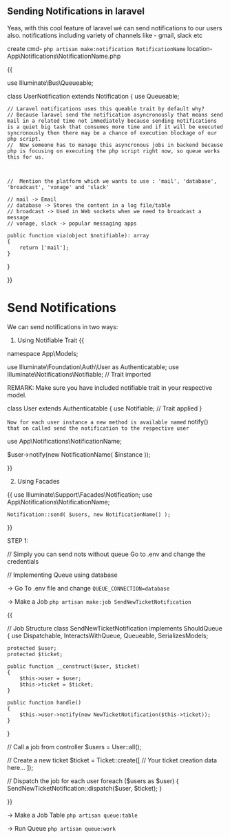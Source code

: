 ##                Sending Notifications in laravel

Yeas, with this cool feature of laravel wé can send notifications to our users also.
notifications including variety of channels like - gmail, slack etc


create cmd- `php artisan make:notification NotificationName`
location- App\Notifications\NotificationName.php





{{


use Illuminate\Bus\Queueable;

class UserNotification extends Notification
{
    use Queueable;
    
    // Laravel notifications uses this queable trait by default why?
    // Because laravel send the notification asyncronously that means send mail in a related time not immediately because sending notifications is a quiet big task that consumes more time and if it will be executed syncronously then there may be a chance of execution blockage of our php script. 
    //  Now someone has to manage this asyncronous jobs in backend because php is focusing on executing the php script right now, so queue works this for us.



    //  Mention the platform which we wants to use : 'mail', 'database', 'broadcast', 'vonage' and 'slack'

    // mail -> Email
    // database -> Stores the content in a log file/table
    // broadcast -> Used in Web sockets when we need to broadcast a message
    // vonage, slack -> popular messaging apps

    public function via(object $notifiable): array
    {
        return ['mail'];
    }

    
}

}}






# Send Notifications 

We can send notifications in two ways:

1. Using Notifiable Trait
{{
 
namespace App\Models;
 
use Illuminate\Foundation\Auth\User as Authenticatable;
use Illuminate\Notifications\Notifiable;        // Trait imported
 
REMARK: Make sure you have included notifiable trait in your respective model.

class User extends Authenticatable
{
    use Notifiable;                           // Trait applied
}


`Now for each user instance a new method is available named` notify() ` that on called send the notification to the respective user`

use App\Notifications\NotificationName;
 
$user->notify(new NotificationName( $instance ));


}}


2. Using Facades

{{
    use Illuminate\Support\Facades\Notification;
    use App\Notifications\NotificationName;
    
    Notification::send( $users, new NotificationName() );
}}

STEP 1:

// Simply you can send nots without queue 
Go to .env and change the credentials


// Implementing Queue using database

-> Go To .env file and change 
`QUEUE_CONNECTION=database`

-> Make a Job
`php artisan make:job SendNewTicketNotification`

{{

// Job Structure
class SendNewTicketNotification implements ShouldQueue
{
    use Dispatchable, InteractsWithQueue, Queueable, SerializesModels;

    protected $user;
    protected $ticket;

    public function __construct($user, $ticket)
    {
        $this->user = $user;
        $this->ticket = $ticket;
    }

    public function handle()
    {
        $this->user->notify(new NewTicketNotification($this->ticket));
    }
}


// Call a job from controller
$users = User::all();

// Create a new ticket
$ticket = Ticket::create([
    // Your ticket creation data here...
]);

// Dispatch the job for each user
foreach ($users as $user) {
    SendNewTicketNotification::dispatch($user, $ticket);
}

}}

-> Make a Job Table
`php artisan queue:table`

-> Run Queue
`php artisan queue:work`
